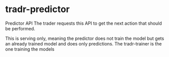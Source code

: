 # tradr-predictor

Predictor API
The trader requests this API to get the next action that should be performed. 

This is serving only, meaning the predictor does not train the model but gets an already trained model and does only predictions.
The tradr-trainer is the one training the models

